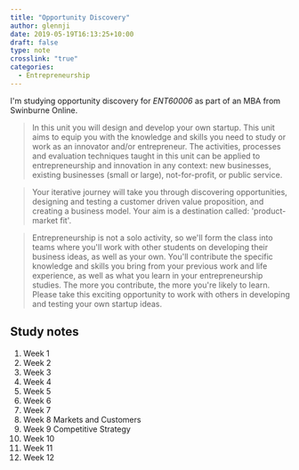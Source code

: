 ```yaml
---
title: "Opportunity Discovery"
author: glennji
date: 2019-05-19T16:13:25+10:00
draft: false
type: note
crosslink: "true"
categories:
  - Entrepreneurship
---
```

I'm studying opportunity discovery for *ENT60006* as part of an MBA from Swinburne Online.

> In this unit you will design and develop your own startup. This unit aims to equip you with the knowledge and skills you need to study or work as an innovator and/or entrepreneur. The activities, processes and evaluation techniques taught in this unit can be applied to entrepreneurship and innovation in any context: new businesses, existing businesses (small or large), not-for-profit, or public service.

> Your iterative journey will take you through discovering opportunities, designing and testing a customer driven value proposition, and creating a business model. Your aim is a destination called: 'product-market fit'.

> Entrepreneurship is not a solo activity, so we'll form the class into teams where you'll work with other students on developing their business ideas, as well as your own. You'll contribute the specific knowledge and skills you bring from your previous work and life experience, as well as what you learn in your entrepreneurship studies. The more you contribute, the more you're likely to learn. Please take this exciting opportunity to work with others in developing and testing your own startup ideas.

## Study notes

  1. Week 1
  2. Week 2
  3. Week 3
  4. Week 4
  5. Week 5
  6. Week 6
  7. Week 7
  8. Week 8 Markets and Customers
  9. Week 9 Competitive Strategy
  10. Week 10
  11. Week 11
  12. Week 12
